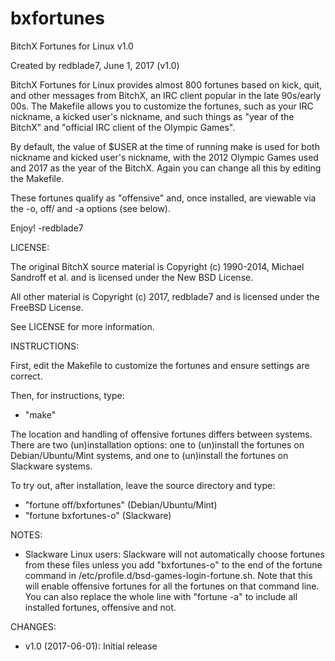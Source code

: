 # bxfortunes

BitchX Fortunes for Linux v1.0

Created by redblade7, June 1, 2017 (v1.0)

BitchX Fortunes for Linux provides almost 800 fortunes based on kick, quit, and other messages from BitchX, an IRC client popular in the late 90s/early 00s. The Makefile allows you to customize the fortunes, such as your IRC nickname, a kicked user's nickname, and such things as "year of the BitchX" and "official IRC client of the Olympic Games".

By default, the value of $USER at the time of running make is used for both nickname and kicked user's nickname, with the 2012 Olympic Games used and 2017 as the year of the BitchX. Again you can change all this by editing the Makefile.

These fortunes qualify as "offensive" and, once installed, are viewable via the -o, off/ and -a options (see below).

Enjoy! -redblade7

LICENSE:

The original BitchX source material is Copyright (c) 1990-2014, Michael Sandroff et al. and is licensed under the New BSD License.

All other material is Copyright (c) 2017, redblade7 and is licensed under the FreeBSD License.

See LICENSE for more information.

INSTRUCTIONS:

First, edit the Makefile to customize the fortunes and ensure settings are correct.

Then, for instructions, type:

* "make"

The location and handling of offensive fortunes differs between systems. There are two (un)installation options: one to (un)install the fortunes on Debian/Ubuntu/Mint systems, and one to (un)install the fortunes on Slackware systems.

To try out, after installation, leave the source directory and type:

* "fortune off/bxfortunes" (Debian/Ubuntu/Mint)
* "fortune bxfortunes-o" (Slackware)

NOTES:

* Slackware Linux users: Slackware will not automatically choose fortunes from these files unless you add "bxfortunes-o" to the end of the fortune command in /etc/profile.d/bsd-games-login-fortune.sh. Note that this will enable offensive fortunes for all the fortunes on that command line. You can also replace the whole line with "fortune -a" to include all installed fortunes, offensive and not.

CHANGES:
* v1.0 (2017-06-01): Initial release
